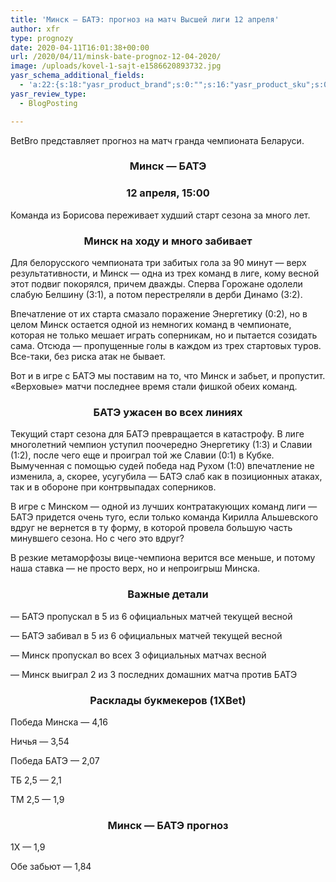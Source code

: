 ```yaml
---
title: 'Минск — БАТЭ: прогноз на матч Высшей лиги 12 апреля'
author: xfr
type: prognozy
date: 2020-04-11T16:01:38+00:00
url: /2020/04/11/minsk-bate-prognoz-12-04-2020/
image: /uploads/kovel-1-sajt-e1586620893732.jpg
yasr_schema_additional_fields:
  - 'a:22:{s:18:"yasr_product_brand";s:0:"";s:16:"yasr_product_sku";s:0:"";s:37:"yasr_product_global_identifier_select";s:5:"gtin8";s:36:"yasr_product_global_identifier_value";s:0:"";s:18:"yasr_product_price";s:0:"";s:27:"yasr_product_price_currency";s:0:"";s:30:"yasr_product_price_valid_until";s:0:"";s:31:"yasr_product_price_availability";s:12:"Discontinued";s:22:"yasr_product_price_url";s:0:"";s:26:"yasr_localbusiness_address";s:0:"";s:29:"yasr_localbusiness_pricerange";s:0:"";s:28:"yasr_localbusiness_telephone";s:0:"";s:20:"yasr_recipe_cooktime";s:0:"";s:23:"yasr_recipe_description";s:0:"";s:20:"yasr_recipe_keywords";s:0:"";s:21:"yasr_recipe_nutrition";s:0:"";s:20:"yasr_recipe_preptime";s:0:"";s:26:"yasr_recipe_recipecategory";s:0:"";s:25:"yasr_recipe_recipecuisine";s:0:"";s:28:"yasr_recipe_recipeingredient";s:0:"";s:30:"yasr_recipe_recipeinstructions";s:0:"";s:17:"yasr_recipe_video";s:0:"";}'
yasr_review_type:
  - BlogPosting

---
```

BetBro представляет прогноз на матч гранда чемпионата Беларуси.

<h3 style="text-align: center">
  Минск &#8212; БАТЭ
</h3>

<h3 style="text-align: center">
  12 апреля, 15:00
</h3>

Команда из Борисова переживает худший старт сезона за много лет.

<h3 style="text-align: center">
  <strong>Минск на ходу и много забивает</strong>
</h3>

Для белорусского чемпионата три забитых гола за 90 минут &#8212; верх результативности, и Минск &#8212; одна из трех команд в лиге, кому весной этот подвиг покорялся, причем дважды. Сперва Горожане одолели слабую Белшину (3:1), а потом перестреляли в дерби Динамо (3:2).

Впечатление от их старта смазало поражение Энергетику (0:2), но в целом Минск остается одной из немногих команд в чемпионате, которая не только мешает играть соперникам, но и пытается созидать сама. Отсюда &#8212; пропущенные голы в каждом из трех стартовых туров. Все-таки, без риска атак не бывает.

Вот и в игре с БАТЭ мы поставим на то, что Минск и забьет, и пропустит. «Верховые» матчи последнее время стали фишкой обеих команд.

<h3 style="text-align: center">
  <strong>БАТЭ ужасен во всех линиях</strong>
</h3>

Текущий старт сезона для БАТЭ превращается в катастрофу. В лиге многолетний чемпион уступил поочередно Энергетику (1:3) и Славии (1:2), после чего еще и проиграл той же Славии (0:1) в Кубке. Вымученная с помощью судей победа над Рухом (1:0) впечатление не изменила, а, скорее, усугубила &#8212; БАТЭ слаб как в позиционных атаках, так и в обороне при контрвыпадах соперников.

В игре с Минском &#8212; одной из лучших контратакующих команд лиги &#8212; БАТЭ придется очень туго, если только команда Кирилла Альшевского вдруг не вернется в ту форму, в которой провела большую часть минувшего сезона. Но с чего это вдруг?

В резкие метаморфозы вице-чемпиона верится все меньше, и потому наша ставка &#8212; не просто верх, но и непроигрыш Минска.

<h3 style="text-align: center">
  <strong>Важные детали</strong>
</h3>

&#8212; БАТЭ пропускал в 5 из 6 официальных матчей текущей весной

&#8212; БАТЭ забивал в 5 из 6 официальных матчей текущей весной

&#8212; Минск пропускал во всех 3 официальных матчах весной

&#8212; Минск выиграл 2 из 3 последних домашних матча против БАТЭ

<h3 style="text-align: center">
  <strong>Расклады букмекеров (1XBet)</strong>
</h3>

Победа Минска &#8212; 4,16

Ничья &#8212; 3,54

Победа БАТЭ &#8212; 2,07

ТБ 2,5 &#8212; 2,1

ТМ 2,5 &#8212; 1,9

<h3 style="text-align: center">
  <strong>Минск &#8212; БАТЭ прогноз</strong>
</h3>

1Х &#8212; 1,9

Обе забьют &#8212; 1,84